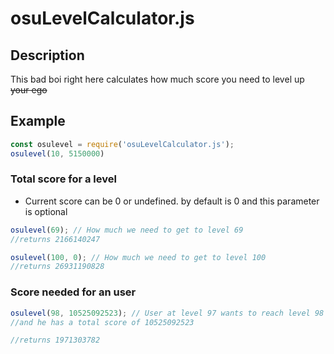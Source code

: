# osuLevelCalculator.js

## Description
This bad boi right here calculates how much score you need to level up ~~your ego~~ 

## Example

```js
const osulevel = require('osuLevelCalculator.js');
osulevel(10, 5150000)
```
### Total score for a level
* Current score can be 0 or undefined. by default is 0 and this parameter is optional
```js
osulevel(69); // How much we need to get to level 69
//returns 2166140247

osulevel(100, 0); // How much we need to get to level 100
//returns 26931190828
```
### Score needed for an user
```js
osulevel(98, 10525092523); // User at level 97 wants to reach level 98
//and he has a total score of 10525092523

//returns 1971303782
```
